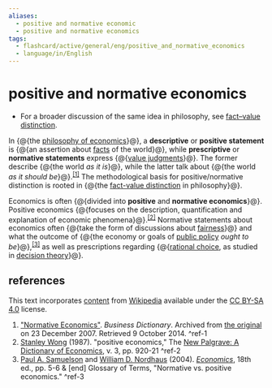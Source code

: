 ```yaml
---
aliases:
  - positive and normative economic
  - positive and normative economics
tags:
  - flashcard/active/general/eng/positive_and_normative_economics
  - language/in/English
---
```


# positive and normative economics

- For a broader discussion of the same idea in philosophy, see [fact–value distinction](fact–value%20distinction.md).

In {@{the [philosophy of economics](philosophy%20and%20economics.md)}@}, a __descriptive__ or __positive statement__ is {@{an assertion about [facts](fact.md) of the world}@}, while __prescriptive__ or __normative statements__ express {@{[value judgments](value%20(ethics%20and%20social%20sciences).md)}@}. The former describe {@{the world _as it is_}@}, while the latter talk about {@{the world _as it should be_}@}.<sup>[\[1\]](#^ref-1)</sup> The methodological basis for positive/normative distinction is rooted in {@{the [fact-value distinction](fact–value%20distinction.md) in philosophy}@}. <!--SR:!2027-01-30,653,330!2028-10-24,1157,350!2027-11-27,879,330!2029-05-24,1324,350!2028-10-25,1157,350!2027-11-13,860,330-->

Economics is often {@{divided into __positive__ and __normative economics__}@}. Positive economics {@{focuses on the description, quantification and explanation of economic phenomena}@}.<sup>[\[2\]](#^ref-2)</sup> Normative statements about economics often {@{take the form of discussions about [fairness](equity%20(economics).md)}@} and what the outcome of {@{the economy or goals of [public policy](public%20policy.md) _ought to be_}@},<sup>[\[3\]](#^ref-3)</sup> as well as prescriptions regarding {@{[rational choice](rational%20choice%20theory.md), as studied in [decision theory](decision%20theory.md)}@}. <!--SR:!2025-11-11,317,330!2029-10-12,1433,350!2028-10-01,1139,350!2029-03-04,1261,350!2029-10-25,1445,350-->

## references

This text incorporates [content](https://en.wikipedia.org/wiki/positive_and_normative_economics) from [Wikipedia](Wikipedia.md) available under the [CC BY-SA 4.0](https://creativecommons.org/licenses/by-sa/4.0/) license.

1. ["Normative Economics"](https://web.archive.org/web/20071223145458/http://www.businessdictionary.com/definition/normative-economics.html). _Business Dictionary_. Archived from [the original](http://www.businessdictionary.com/definition/normative-economics.html) on 23 December 2007. Retrieved 9 October 2014. <a id="^ref-1"></a>^ref-1
2. [Stanley Wong](Stanley%20Wong.md) (1987). "positive economics," The [New Palgrave: A Dictionary of Economics](The%20New%20Palgrave%20Dictionary%20of%20Economics.md#The%20New%20Palgrave%20A%20Dictionary%20of%20Economics), v. 3, pp. 920-21 <a id="^ref-2"></a>^ref-2
3. [Paul A. Samuelson](Paul%20Samuelson.md) and [William D. Nordhaus](William%20Nordhaus.md) (2004). _[Economics](economics%20(textbook).md)_, 18th ed., pp. 5-6 & [end] Glossary of Terms, "Normative vs. positive economics." <a id="^ref-3"></a>^ref-3
